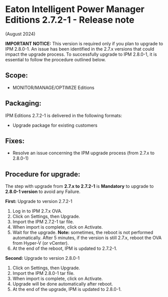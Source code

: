 # Eaton Intelligent Power Manager Editions 2.7.2-1 - Release note
(August 2024)

**IMPORTANT NOTICE:**
This version is required only if you plan to upgrade to IPM 2.8.0-1.
An issue has been identified in the 2.7.x versions that could impact the upgrade process.
To successfully upgrade to IPM 2.8.0-1, it is essential to follow the procedure outlined below.

## Scope:

* MONITOR/MANAGE/OPTIMIZE Editions

## Packaging:

IPM Editions 2.7.2-1 is delivered in the following formats:

- Upgrade package for existing customers

## Fixes:
- Resolve an issue concerning the IPM upgrade process (from 2.7.x to 2.8.0-1)

## Procedure for upgrade:
The step with upgrade from **2.7.x to 2.7.2-1** is **Mandatory** to upgrade to **2.8.0-1 version** to avoid any Failure.

**First:** Upgrade to version 2.7.2-1
1.	Log in to IPM 2.7.x OVA.
2.	Click on Settings, then Upgrade.
3.	Import the IPM 2.7.2-1 tar file.
4.	When import is complete, click on Activate.
5.	Wait for the upgrade.
   **Note:** sometimes, the reboot is not performed automatically. After 5 minutes, if the version is still 2.7.x, reboot the OVA from Hyper-V (or vCenter).
6.	At the end of the reboot, IPM is updated to 2.7.2-1.

**Second:** Upgrade to version 2.8.0-1
1.	Click on Settings, then Upgrade.
2.	Import the IPM 2.8.0-1 tar file.
3.	When import is complete, click on Activate.
4.	Upgrade will be done automatically after reboot.
5.	At the end of the upgrade, IPM is updated to 2.8.0-1.
